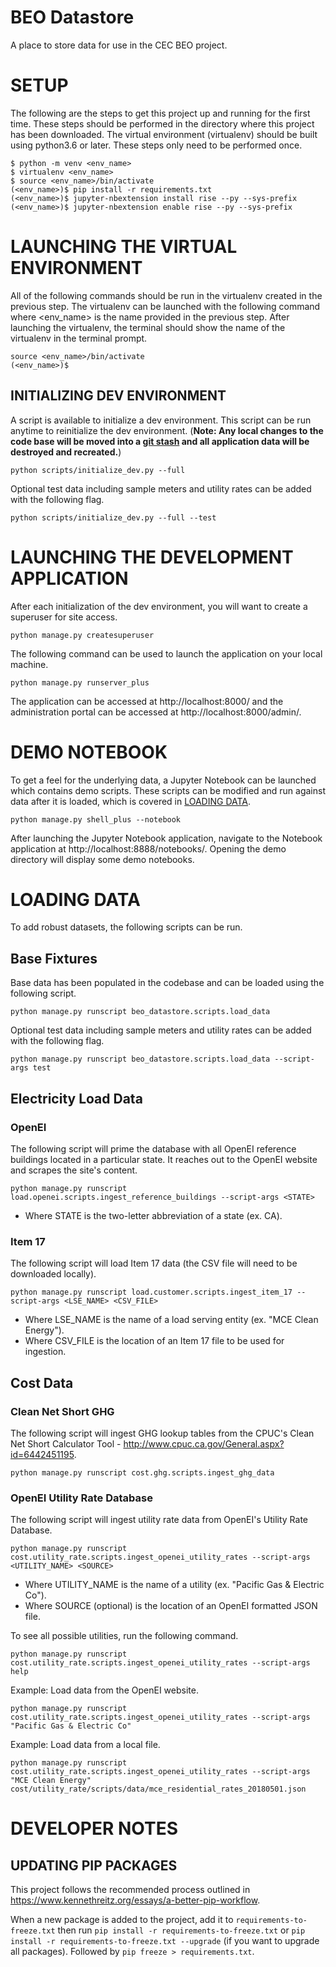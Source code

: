 # BEO Datastore

A place to store data for use in the CEC BEO project.

# SETUP

The following are the steps to get this project up and running for the first time. These steps should be performed in the directory where this project has been downloaded. The virtual environment (virtualenv) should be built using python3.6 or later. These steps only need to be performed once.

```
$ python -m venv <env_name>
$ virtualenv <env_name>
$ source <env_name>/bin/activate
(<env_name>)$ pip install -r requirements.txt
(<env_name>)$ jupyter-nbextension install rise --py --sys-prefix
(<env_name>)$ jupyter-nbextension enable rise --py --sys-prefix
```

# LAUNCHING THE VIRTUAL ENVIRONMENT

All of the following commands should be run in the virtualenv created in the previous step. The virtualenv can be launched with the following command where <env_name> is the name provided in the previous step. After launching the virtualenv, the terminal should show the name of the virtualenv in the terminal prompt.

```
source <env_name>/bin/activate
(<env_name>)$
```

## INITIALIZING DEV ENVIRONMENT

A script is available to initialize a dev environment. This script can be run anytime to reinitialize the dev environment. (__Note: Any local changes to the code base will be moved into a [git stash](https://git-scm.com/docs/git-stash) and all application data will be destroyed and recreated.__)

```
python scripts/initialize_dev.py --full
```

Optional test data including sample meters and utility rates can be added with the following flag.

```
python scripts/initialize_dev.py --full --test
```

# LAUNCHING THE DEVELOPMENT APPLICATION

After each initialization of the dev environment, you will want to create a superuser for site access.

```
python manage.py createsuperuser
```

The following command can be used to launch the application on your local machine.

```
python manage.py runserver_plus
```

The application can be accessed at http://localhost:8000/ and the administration portal can be accessed at http://localhost:8000/admin/.

# DEMO NOTEBOOK

To get a feel for the underlying data, a Jupyter Notebook can be launched which contains demo scripts. These scripts can be modified and run against data after it is loaded, which is covered in [LOADING DATA](#loading-data).

```
python manage.py shell_plus --notebook
```

After launching the Jupyter Notebook application, navigate to the Notebook application at http://localhost:8888/notebooks/. Opening the demo directory will display some demo notebooks.

# LOADING DATA

To add robust datasets, the following scripts can be run.

## Base Fixtures

Base data has been populated in the codebase and can be loaded using the following script.

```
python manage.py runscript beo_datastore.scripts.load_data
```

Optional test data including sample meters and utility rates can be added with the following flag.

```
python manage.py runscript beo_datastore.scripts.load_data --script-args test
```

## Electricity Load Data

### OpenEI

The following script will prime the database with all OpenEI reference buildings located in a particular state. It reaches out to the OpenEI website and scrapes the site's content.

```
python manage.py runscript load.openei.scripts.ingest_reference_buildings --script-args <STATE>
```

* Where STATE is the two-letter abbreviation of a state (ex. CA).

### Item 17

The following script will load Item 17 data (the CSV file will need to be downloaded locally).

```
python manage.py runscript load.customer.scripts.ingest_item_17 --script-args <LSE_NAME> <CSV_FILE>
```

* Where LSE_NAME is the name of a load serving entity (ex. "MCE Clean Energy").
* Where CSV_FILE is the location of an Item 17 file to be used for ingestion.

## Cost Data

### Clean Net Short GHG

The following script will ingest GHG lookup tables from the CPUC's Clean Net Short Calculator Tool - http://www.cpuc.ca.gov/General.aspx?id=6442451195.

```
python manage.py runscript cost.ghg.scripts.ingest_ghg_data
```

### OpenEI Utility Rate Database

The following script will ingest utility rate data from OpenEI's Utility Rate Database.

```
python manage.py runscript cost.utility_rate.scripts.ingest_openei_utility_rates --script-args <UTILITY_NAME> <SOURCE>
```

* Where UTILITY_NAME is the name of a utility (ex. "Pacific Gas & Electric Co").
* Where SOURCE (optional) is the location of an OpenEI formatted JSON file.

To see all possible utilities, run the following command.

```
python manage.py runscript cost.utility_rate.scripts.ingest_openei_utility_rates --script-args help
```

Example: Load data from the OpenEI website.

```
python manage.py runscript cost.utility_rate.scripts.ingest_openei_utility_rates --script-args "Pacific Gas & Electric Co"
```

Example: Load data from a local file.

```
python manage.py runscript cost.utility_rate.scripts.ingest_openei_utility_rates --script-args "MCE Clean Energy" cost/utility_rate/scripts/data/mce_residential_rates_20180501.json
```

# DEVELOPER NOTES

## UPDATING PIP PACKAGES

This project follows the recommended process outlined in https://www.kennethreitz.org/essays/a-better-pip-workflow.

When a new package is added to the project, add it to `requirements-to-freeze.txt` then run `pip install -r requirements-to-freeze.txt` or `pip install -r requirements-to-freeze.txt --upgrade` (if you want to upgrade all packages). Followed by `pip freeze > requirements.txt`.
